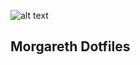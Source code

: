 ![alt text](https://cdn.rawgit.com/Morgareth99/Dotfiles/4ed3e219/Arch/logo.png)



## Morgareth  Dotfiles

